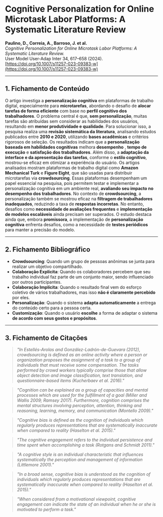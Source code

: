 # Cognitive Personalization for Online Microtask Labor Platforms: A Systematic Literature Review

**Paulino, D., Correia, A., Barroso, J. et al.**  
*Cognitive Personalization for Online Microtask Labor Platforms: A Systematic Literature Review.*  
User Model User-Adap Inter 34, 617–658 (2024).  
[https://doi.org/10.1007/s11257-023-09383-w](https://doi.org/10.1007/s11257-023-09383-w)

---

## 1. Fichamento de Conteúdo  

O artigo investiga a **personalização cognitiva** em plataformas de trabalho digital, especialmente para **microtarefas**, abordando o desafio de **alocar tarefas de forma eficiente** com base no **perfil cognitivo dos trabalhadores**. O problema central é que, **sem personalização**, muitas tarefas são atribuídas sem considerar as habilidades dos usuários, resultando em **menor produtividade e qualidade**. Para solucionar isso, a pesquisa realiza uma **revisão sistemática da literatura**, analisando estudos publicados entre **2010 e 2020**, utilizando **bases acadêmicas** e critérios rigorosos de seleção. Os resultados indicam que a **personalização baseada em habilidades cognitivas** melhora **desempenho** , **tempo de execução** e **satisfação dos trabalhadores**. Além disso, a **adaptação da interface e da apresentação das tarefas**, conforme o **estilo cognitivo**, mostrou-se eficaz em otimizar a experiência do usuário.  Os artigos analisados mostram plataformas de trabalho digital como **Amazon Mechanical Turk** e **Figure Eight**, que são usadas para distribuir microtarefas via **crowdsourcing**. Essas plataformas desempenham um papel essencial na pesquisa, pois permitem testar e implementar a personalização cognitiva em um ambiente real, **avaliando seu impacto no desempenho dos trabalhadores**.  No contexto de **crowdsourcing**, a personalização também se mostrou eficaz na **filtragem de trabalhadores inadequados**, reduzindo a taxa de **respostas incorretas**. No entanto, desafios como **necessidade de avaliações frequentes**  e **implementação de modelos escaláveis** ainda precisam ser superados. O estudo destaca ainda que, embora **promissora**, a implementação de **personalização cognitiva** enfrenta desafios, como a necessidade de **testes periódicos** para manter a precisão do modelo.  

---

## 2. Fichamento Bibliográfico  

- **Crowdsourcing**: Quando um grupo de pessoas anônimas se junta para realizar um objetivo compartilhado.  
- **Colaboração Explícita**: Quando os colaboradores percebem que seu trabalho individual faz parte de um conjunto maior, sendo influenciado por outros participantes.  
- **Colaboração Implícita**: Quando o resultado final vem do esforço coletivo de vários trabalhadores, mas isso **não é claramente percebido** por eles.  
- **Personalização**: Quando o sistema **adapta automaticamente** a entrega do conteúdo certo para a pessoa certa.  
- **Customização**: Quando o usuário **escolhe** a forma de adaptar o sistema **de acordo com seus gostos e propósitos**.  

---

## 3. Fichamento de Citações  

> *"In Estellés-Arolas and González-Ladrón-de-Guevara (2012), crowdsourcing is defined as an online activity where a person or organization proposes the assignment of a task to a group of individuals that must receive some compensation. The tasks performed by crowd workers typically comprise those that allow object detection and image classification, text translation, and questionnaire-based items (Kucherbaev et al. 2016)."*  

> *"Cognition can be explained as a group of capacities and mental processes which are used for the fulfillment of a goal (Miller and Wallis 2009; Ramsey 2017). Furthermore, cognition comprises the mental structures involving perception, attention, thinking and reasoning, learning, memory, and communication (Montello 2009)."*  

> *"Cognitive bias is defined as the cognition of individuals which regularly produces representations that are systematically inaccurate when compared to reality (Haselton et al. 2015)."*  

> *"The cognitive engagement refers to the individual persistence and time spent when accomplishing a task (Rotgans and Schmidt 2011)."*  

> *"A cognitive style is an individual characteristic that influences systematically the perception and management of information (Littlemore 2001)."*  

> *"In a broad sense, cognitive bias is understood as the cognition of individuals which regularly produces representations that are systematically inaccurate when compared to reality (Haselton et al. 2015)."*  

> *"When considered from a motivational viewpoint, cognitive engagement can indicate the state of an individual when he or she is motivated to perform a task."*  
